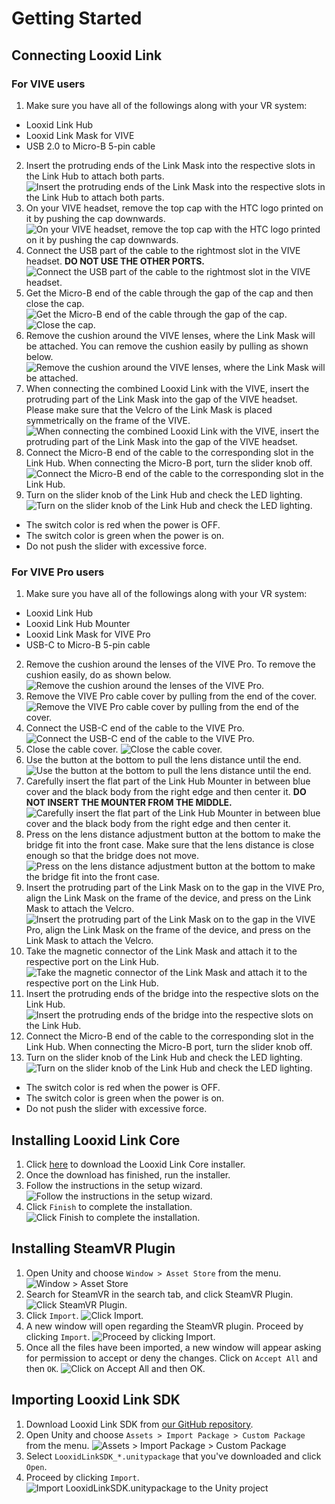# Getting Started

## Connecting Looxid Link
### For VIVE users
1. Make sure you have all of the followings along with your VR system:
  - Looxid Link Hub
  - Looxid Link Mask for VIVE
  - USB 2.0 to Micro-B 5-pin cable
2. Insert the protruding ends of the Link Mask into the respective slots in the Link Hub to attach both parts.
![Insert the protruding ends of the Link Mask into the respective slots in the Link Hub to attach both parts.][connect-looxid-link-to-vive-01]
3. On your VIVE headset, remove the top cap with the HTC logo printed on it by pushing the cap downwards.
![On your VIVE headset, remove the top cap with the HTC logo printed on it by pushing the cap downwards.][connect-looxid-link-to-vive-02]
4. Connect the USB part of the cable to the rightmost slot in the VIVE headset. **DO NOT USE THE OTHER PORTS.**
![Connect the USB part of the cable to the rightmost slot in the VIVE headset.][connect-looxid-link-to-vive-03]
5. Get the Micro-B end of the cable through the gap of the cap and then close the cap.
![Get the Micro-B end of the cable through the gap of the cap.][connect-looxid-link-to-vive-04]
![Close the cap.][connect-looxid-link-to-vive-05]
6. Remove the cushion around the VIVE lenses, where the Link Mask will be attached. You can remove the cushion easily by pulling as shown below.
![Remove the cushion around the VIVE lenses, where the Link Mask will be attached.][connect-looxid-link-to-vive-06]
7. When connecting the combined Looxid Link with the VIVE, insert the protruding part of the Link Mask into the gap of the VIVE headset. Please make sure that the Velcro of the Link Mask is placed symmetrically on the frame of the VIVE.
![When connecting the combined Looxid Link with the VIVE, insert the protruding part of the Link Mask into the gap of the VIVE headset.][connect-looxid-link-to-vive-07]
8. Connect the Micro-B end of the cable to the corresponding slot in the Link Hub. When connecting the Micro-B port, turn the slider knob off.
![Connect the Micro-B end of the cable to the corresponding slot in the Link Hub.][connect-looxid-link-to-vive-08]
9. Turn on the slider knob of the Link Hub and check the LED lighting.
![Turn on the slider knob of the Link Hub and check the LED lighting.][connect-looxid-link-to-vive-09]
  - The switch color is red when the power is OFF.
  - The switch color is green when the power is on.
  - Do not push the slider with excessive force.

### For VIVE Pro users
1. Make sure you have all of the followings along with your VR system:
  - Looxid Link Hub
  - Looxid Link Hub Mounter
  - Looxid Link Mask for VIVE Pro
  - USB-C to Micro-B 5-pin cable
2. Remove the cushion around the lenses of the VIVE Pro. To remove the cushion easily, do as shown below.
![Remove the cushion around the lenses of the VIVE Pro.][connect-looxid-link-to-vive-pro-01]
3. Remove the VIVE Pro cable cover by pulling from the end of the cover.
![Remove the VIVE Pro cable cover by pulling from the end of the cover.][connect-looxid-link-to-vive-pro-02]
4. Connect the USB-C end of the cable to the VIVE Pro.
![Connect the USB-C end of the cable to the VIVE Pro.][connect-looxid-link-to-vive-pro-03]
5. Close the cable cover.
![Close the cable cover.][connect-looxid-link-to-vive-pro-04]
6. Use the button at the bottom to pull the lens distance until the end.
![Use the button at the bottom to pull the lens distance until the end.][connect-looxid-link-to-vive-pro-05]
7. Carefully insert the flat part of the Link Hub Mounter in between blue cover and the black body from the right edge and then center it. **DO NOT INSERT THE MOUNTER FROM THE MIDDLE.**
![Carefully insert the flat part of the Link Hub Mounter in between blue cover and the black body from the right edge and then center it.][connect-looxid-link-to-vive-pro-06]
8. Press on the lens distance adjustment button at the bottom to make the bridge fit into the front case. Make sure that the lens distance is close enough so that the bridge does not move.
![Press on the lens distance adjustment button at the bottom to make the bridge fit into the front case.][connect-looxid-link-to-vive-pro-07]
9. Insert the protruding part of the Link Mask on to the gap in the VIVE Pro, align the Link Mask on the frame of the device, and press on the Link Mask to attach the Velcro.
![Insert the protruding part of the Link Mask on to the gap in the VIVE Pro, align the Link Mask on the frame of the device, and press on the Link Mask to attach the Velcro.][connect-looxid-link-to-vive-pro-08]
10. Take the magnetic connector of the Link Mask and attach it to the respective port on the Link Hub.
![Take the magnetic connector of the Link Mask and attach it to the respective port on the Link Hub.][connect-looxid-link-to-vive-pro-09]
11. Insert the protruding ends of the bridge into the respective slots on the Link Hub.
![Insert the protruding ends of the bridge into the respective slots on the Link Hub.][connect-looxid-link-to-vive-pro-10]
12. Connect the Micro-B end of the cable to the corresponding slot in the Link Hub. When connecting the Micro-B port, turn the slider knob off.
13. Turn on the slider knob of the Link Hub and check the LED lighting.
![Turn on the slider knob of the Link Hub and check the LED lighting.][connect-looxid-link-to-vive-pro-11]
  - The switch color is red when the power is OFF.
  - The switch color is green when the power is on.
  - Do not push the slider with excessive force.

## Installing Looxid Link Core
1. Click [here](#) to download the Looxid Link Core installer.
2. Once the download has finished, run the installer.
3. Follow the instructions in the setup wizard.
![Follow the instructions in the setup wizard.][core-install-01]
4. Click `Finish` to complete the installation.
![Click Finish to complete the installation.][core-install-02]

## Installing SteamVR Plugin
1. Open Unity and choose `Window > Asset Store` from the menu.
![Window > Asset Store][steamvr-install-01]
2. Search for SteamVR in the search tab, and click SteamVR Plugin.
![Click SteamVR Plugin.][steamvr-install-02]
3. Click `Import`.
![Click Import.][steamvr-install-03]
4. A new window will open regarding the SteamVR plugin. Proceed by clicking `Import`.
![Proceed by clicking Import.][steamvr-install-04]
5. Once all the files have been imported, a new window will appear asking for permission to accept or deny the changes. Click on `Accept All` and then `OK`.
![Click on Accept All and then OK.][steamvr-install-05]

## Importing Looxid Link SDK
1. Download Looxid Link SDK from [our GitHub repository](https://github.com/looxidlabs/link-sdk).
2. Open Unity and choose `Assets > Import Package > Custom Package` from the menu.
![Assets > Import Package > Custom Package][sdk-install-01]
3. Select `LooxidLinkSDK_*.unitypackage` that you've downloaded and click `Open`.
4. Proceed by clicking `Import`.
![Import LooxidLinkSDK.unitypackage to the Unity project][sdk-install-02]

[connect-looxid-link-to-vive-01]: img/connect-looxid-link-to-vive-01.png "Insert the protruding ends of the Link Mask into the respective slots in the Link Hub to attach both parts."
[connect-looxid-link-to-vive-02]: img/connect-looxid-link-to-vive-02.png "On your VIVE headset, remove the top cap with the HTC logo printed on it by pushing the cap downwards."
[connect-looxid-link-to-vive-03]: img/connect-looxid-link-to-vive-03.png "Connect the USB part of the cable to the rightmost slot in the VIVE headset."
[connect-looxid-link-to-vive-04]: img/connect-looxid-link-to-vive-04.png "Get the Micro-B end of the cable through the gap of the cap."
[connect-looxid-link-to-vive-05]: img/connect-looxid-link-to-vive-05.png "Close the cap."
[connect-looxid-link-to-vive-06]: img/connect-looxid-link-to-vive-06.png "Remove the cushion around the VIVE lenses, where the Link Mask will be attached."
[connect-looxid-link-to-vive-07]: img/connect-looxid-link-to-vive-07.png "When connecting the combined Looxid Link with the VIVE, insert the protruding part of the Link Mask into the gap of the VIVE headset."
[connect-looxid-link-to-vive-08]: img/connect-looxid-link-to-vive-08.png "Connect the Micro-B end of the cable to the corresponding slot in the Link Hub."
[connect-looxid-link-to-vive-09]: img/connect-looxid-link-to-vive-09.png "Turn on the slider knob of the Link Hub and check the LED lighting."

[connect-looxid-link-to-vive-pro-01]: img/connect-looxid-link-to-vive-pro-01.png "Remove the cushion around the lenses of the VIVE Pro."
[connect-looxid-link-to-vive-pro-02]: img/connect-looxid-link-to-vive-pro-02.png "Remove the VIVE Pro cable cover by pulling from the end of the cover."
[connect-looxid-link-to-vive-pro-03]: img/connect-looxid-link-to-vive-pro-03.png "Connect the USB-C end of the cable to the VIVE Pro."
[connect-looxid-link-to-vive-pro-04]: img/connect-looxid-link-to-vive-pro-04.png "Close the cable cover."
[connect-looxid-link-to-vive-pro-05]: img/connect-looxid-link-to-vive-pro-05.png "Use the button at the bottom to pull the lens distance until the end."
[connect-looxid-link-to-vive-pro-06]: img/connect-looxid-link-to-vive-pro-06.png "Carefully insert the flat part of the Link Hub Mounter in between blue cover and the black body from the right edge and then center it."
[connect-looxid-link-to-vive-pro-07]: img/connect-looxid-link-to-vive-pro-07.png "Press on the lens distance adjustment button at the bottom to make the bridge fit into the front case."
[connect-looxid-link-to-vive-pro-08]: img/connect-looxid-link-to-vive-pro-08.png "Insert the protruding part of the Link Mask on to the gap in the VIVE Pro, align the Link Mask on the frame of the device, and press on the Link Mask to attach the Velcro."
[connect-looxid-link-to-vive-pro-09]: img/connect-looxid-link-to-vive-pro-09.png "Take the magnetic connector of the Link Mask and attach it to the respective port on the Link Hub."
[connect-looxid-link-to-vive-pro-10]: img/connect-looxid-link-to-vive-pro-10.png "Insert the protruding ends of the bridge into the respective slots on the Link Hub."
[connect-looxid-link-to-vive-pro-11]: img/connect-looxid-link-to-vive-pro-11.png "Turn on the slider knob of the Link Hub and check the LED lighting."

[core-install-01]: img/core-install-01.png "Follow the instructions in the setup wizard."
[core-install-02]: img/core-install-02.png "Click Finish to complete the installation."

[steamvr-install-01]: img/steamvr-install-01.png "Window > Asset Store"
[steamvr-install-02]: img/steamvr-install-02.png "Click SteamVR Plugin."
[steamvr-install-03]: img/steamvr-install-03.png "Click Import."
[steamvr-install-04]: img/steamvr-install-04.png "Proceed by clicking Import."
[steamvr-install-05]: img/steamvr-install-05.png "Click on Accept All and then OK."

[sdk-install-01]: img/sdk-install-01.png "Assets > Import Package > Custom Package"
[sdk-install-02]: img/sdk-install-02.png "Import LooxidLinkSDK.unitypackage to the Unity project."
